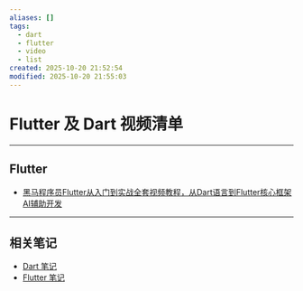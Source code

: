 ```yaml
---
aliases: []
tags:
  - dart
  - flutter
  - video
  - list
created: 2025-10-20 21:52:54
modified: 2025-10-20 21:55:03
---
```


# Flutter 及 Dart 视频清单

---

## Flutter

* [黑马程序员Flutter从入门到实战全套视频教程，从Dart语言到Flutter核心框架AI辅助开发](https://www.bilibili.com/video/BV1wR4Xz6EqG)

---

## 相关笔记

* [Dart 笔记](Dart_Note.md)
* [Flutter 笔记](Flutter_Note.md)